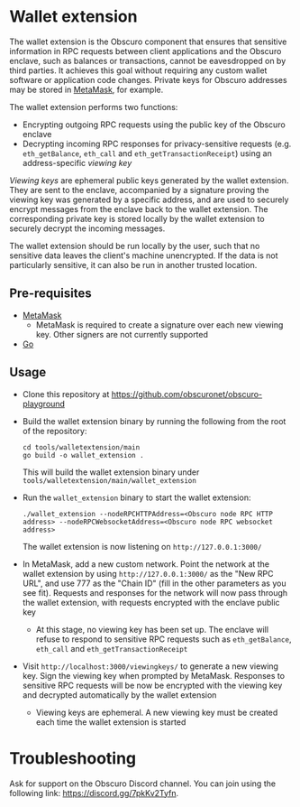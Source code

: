 # Wallet extension

The wallet extension is the Obscuro component that ensures that sensitive information in RPC requests between client 
applications and the Obscuro enclave, such as balances or transactions, cannot be eavesdropped on by third parties. It 
achieves this goal without requiring any custom wallet software or application code changes. Private keys for Obscuro 
addresses may be stored in [MetaMask](https://metamask.io/), for example.

The wallet extension performs two functions:

* Encrypting outgoing RPC requests using the public key of the Obscuro enclave
* Decrypting incoming RPC responses for privacy-sensitive requests (e.g. `eth_getBalance`, `eth_call` and 
  `eth_getTransactionReceipt`) using an address-specific _viewing key_

_Viewing keys_ are ephemeral public keys generated by the wallet extension. They are sent to the enclave, accompanied 
by a signature proving the viewing key was generated by a specific address, and are used to securely encrypt messages 
from the enclave back to the wallet extension. The corresponding private key is stored locally by the wallet extension 
to securely decrypt the incoming messages.

The wallet extension should be run locally by the user, such that no sensitive data leaves the client's machine 
unencrypted. If the data is not particularly sensitive, it can also be run in another trusted location.

## Pre-requisites

* [MetaMask](https://metamask.io/)
  * MetaMask is required to create a signature over each new viewing key. Other signers are not currently supported
* [Go](https://go.dev/)

## Usage

* Clone this repository at https://github.com/obscuronet/obscuro-playground

* Build the wallet extension binary by running the following from the root of the repository:

  ```
  cd tools/walletextension/main
  go build -o wallet_extension .
  ```
  
  This will build the wallet extension binary under `tools/walletextension/main/wallet_extension`

* Run the `wallet_extension` binary to start the wallet extension:

  ```./wallet_extension --nodeRPCHTTPAddress=<Obscuro node RPC HTTP address> --nodeRPCWebsocketAddress=<Obscuro node RPC websocket address>```

  The wallet extension is now listening on `http://127.0.0.1:3000/`

* In MetaMask, add a new custom network. Point the network at the wallet extension by using `http://127.0.0.1:3000/` as 
  the "New RPC URL", and use 777 as the "Chain ID" (fill in the other parameters as you see fit). Requests and 
  responses for the network will now pass through the wallet extension, with requests encrypted with the enclave 
  public key

    * At this stage, no viewing key has been set up. The enclave will refuse to respond to sensitive RPC requests such 
      as `eth_getBalance`, `eth_call` and `eth_getTransactionReceipt`

* Visit `http://localhost:3000/viewingkeys/` to generate a new viewing key. Sign the viewing key when prompted by 
  MetaMask. Responses to sensitive RPC requests will be now be encrypted with the viewing key and decrypted 
  automatically by the wallet extension

    * Viewing keys are ephemeral. A new viewing key must be created each time the wallet extension is started

# Troubleshooting

Ask for support on the Obscuro Discord channel. You can join using the following link: https://discord.gg/7pkKv2Tyfn.

